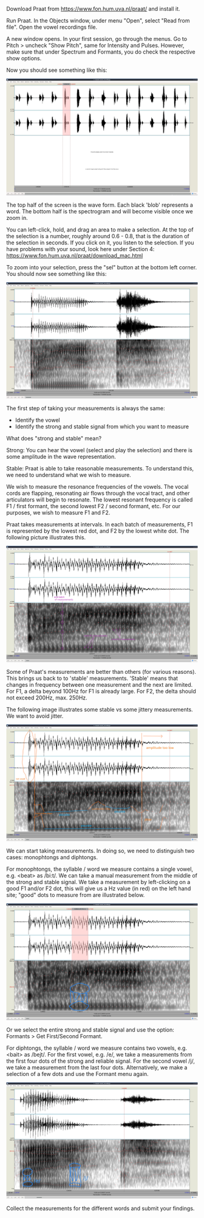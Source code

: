 Download Praat from https://www.fon.hum.uva.nl/praat/ and install it. 

Run Praat. In the Objects window, under menu "Open", select "Read from file". Open the vowel recordings file. 

A new window opens. In your first session, go through the menus. Go to Pitch > uncheck "Show Pitch", same for Intensity and Pulses. However, make sure that under Spectrum and Formants, you do check the respective show options. 

Now you should see something like this: 

![praatoverview](https://github.com/tjuzek/introduction_linguistics/blob/main/praat_overview.jpg?raw=true)

The top half of the screen is the wave form. Each black 'blob' represents a word. The bottom half is the spectrogram and will become visible once we zoom in. 

You can left-click, hold, and drag an area to make a selection. At the top of the selection is a number, roughly around 0.6 - 0.8, that is the duration of the selection in seconds. If you click on it, you listen to the selection. 
If you have problems with your sound, look here under Section 4: https://www.fon.hum.uva.nl/praat/download_mac.html 

To zoom into your selection, press the "sel" button at the bottom left corner. You should now see something like this: 

![closeup](https://github.com/tjuzek/introduction_linguistics/blob/main/close_up.jpg?raw=true)

The first step of taking your measurements is always the same: 

- Identify the vowel
- Identify the strong and stable signal from which you want to measure

What does "strong and stable" mean? 

Strong: You can hear the vowel (select and play the selection) and there is some amplitude in the wave representation. 

Stable: Praat is able to take reasonable measurements. To understand this, we need to understand what we wish to measure. 

We wish to measure the resonance frequencies of the vowels. The vocal cords are flapping, resonating air flows through the vocal tract, and other articulators will begin to resonate. 
The lowest resonant frequency is called F1 / first formant, the second lowest F2 / second formant, etc. For our purposes, we wish to measure F1 and F2. 

Praat takes measurements at intervals. In each batch of measurements, F1 is represented by the lowest red dot, and F2 by the lowest white dot. The following picture illustrates this. 

![measurements](https://github.com/tjuzek/introduction_linguistics/blob/main/measurements.jpg?raw=true)

Some of Praat's measurements are better than others (for various reasons). This brings us back to to 'stable' measurements. 'Stable' means that changes in frequency between one measurement and the next are limited. For F1, a delta beyond 100Hz for F1 is already large. For F2, the delta should not exceed 200Hz, max. 250Hz. 

The following image illustrates some stable vs some jittery measurements. We want to avoid jitter. 

![goodbad](https://github.com/tjuzek/introduction_linguistics/blob/main/good_bad_signal.jpg?raw=true)

We can start taking measurements. In doing so, we need to distinguish two cases: monophtongs and diphtongs. 

For monophtongs, the syllable / word we measure contains a single vowel, e.g. \<beat\> as /bi:t/. We can take a manual measurement from the middle of the strong and stable signal. We take a measurement by left-clicking on a good F1 and/or F2 dot, this will give us a Hz value (in red) on the left hand site; "good" dots to measure from are illustrated below. 

![monogood](https://github.com/tjuzek/introduction_linguistics/blob/main/mono_good_region.jpg?raw=true)

Or we select the entire strong and stable signal and use the option: Formants > Get First/Second Formant. 

For diphtongs, the syllable / word we measure contains two vowels, e.g. \<bait\> as /bejt/. For the first vowel, e.g. /e/, we take a measurements from the first four dots of the strong and reliable signal. For the second vowel /j/, we take a measurement from the last four dots. Alternatively, we make a selection of a few dots and use the Formant menu again. 
  
![digood](https://github.com/tjuzek/introduction_linguistics/blob/main/diph_good_region.jpg?raw=true)

Collect the measurements for the different words and submit your findings. 
